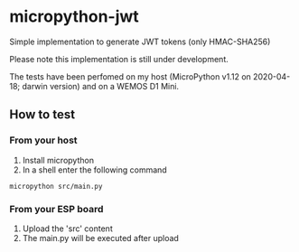 # micropython-jwt

Simple implementation to generate JWT tokens (only HMAC-SHA256)

Please note this implementation is still under development.

The tests have been perfomed on my host (MicroPython v1.12 on 2020-04-18; darwin version) and on a WEMOS D1 Mini.

## How to test

### From your host

1. Install micropython
1. In a shell enter the following command

```shell
micropython src/main.py
```

### From your ESP board

1. Upload the 'src' content
1. The main.py will be executed after upload
